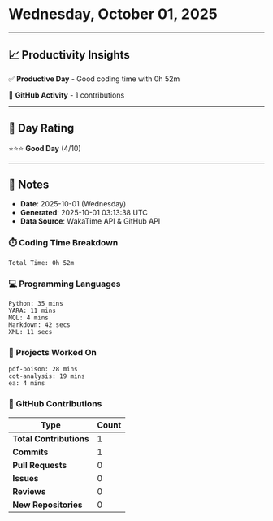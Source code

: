 # Wednesday, October 01, 2025

---

## 📈 Productivity Insights

✅ **Productive Day** - Good coding time with 0h 52m

📝 **GitHub Activity** - 1 contributions

---

## 🎯 Day Rating

⭐⭐⭐ **Good Day** (4/10)

---

## 📝 Notes

- **Date**: 2025-10-01 (Wednesday)
- **Generated**: 2025-10-01 03:13:38 UTC
- **Data Source**: WakaTime API & GitHub API


### ⏱️ Coding Time Breakdown

```
Total Time: 0h 52m
```

### 💻 Programming Languages

```
Python: 35 mins
YARA: 11 mins
MQL: 4 mins
Markdown: 42 secs
XML: 11 secs
```

### 📂 Projects Worked On

```
pdf-poison: 28 mins
cot-analysis: 19 mins
ea: 4 mins

```


### 🐙 GitHub Contributions

| Type | Count |
|------|-------|
| **Total Contributions** | 1 |
| **Commits** | 1 |
| **Pull Requests** | 0 |
| **Issues** | 0 |
| **Reviews** | 0 |
| **New Repositories** | 0 |

